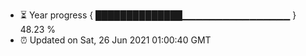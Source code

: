 - ⏳ Year progress { ██████████████▁▁▁▁▁▁▁▁▁▁▁▁▁▁▁▁ } 48.23 %
- ⏰ Updated on Sat, 26 Jun 2021 01:00:40 GMT


